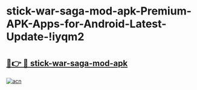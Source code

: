 # stick-war-saga-mod-apk-Premium-APK-Apps-for-Android-Latest-Update-!iyqm2

# <h2><a href="https://ockrgf.esa.edu.pl?title=stick-war-saga-mod-apk&ref=iyqm2">🔗👉 🔴 stick-war-saga-mod-apk</a></h2>

[![acn](https://github.com/user-attachments/assets/0f9c940e-d8b0-45ae-aac7-cd30a18b3e1c)](https://ockrgf.esa.edu.pl?title=stick-war-saga-mod-apk&ref=iyqm2)

